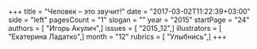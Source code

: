 +++
title = "Человек – это звучит!"
date = "2017-03-02T11:22:39+03:00"
side = "left"
pagesCount = "1"
slogan = ""
year = "2015"
startPage = "24"
authors = [ "Игорь Акулич",]
issues = [ "2015_12",]
illustrators = [ "Екатерина Ладатко",]
month = "12"
rubrics = [ "Улыбнись",]
+++
